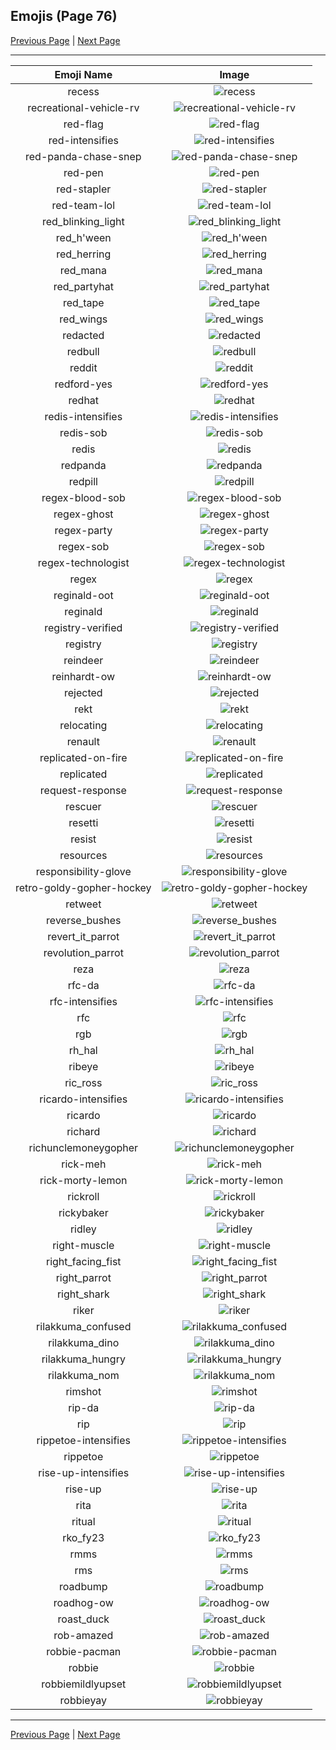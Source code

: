 
## Emojis (Page 76)

[Previous Page](/docs/hashicorp/page-r-0075.md)
  | [Next Page](/docs/hashicorp/page-r-0077.md)

<hr />

|Emoji Name|Image|
| :-: | :-: |
|recess| ![recess](/emojis/hashicorp/recess.png)|
|recreational-vehicle-rv| ![recreational-vehicle-rv](/emojis/hashicorp/recreational-vehicle-rv.png)|
|red-flag| ![red-flag](/emojis/hashicorp/red-flag.png)|
|red-intensifies| ![red-intensifies](/emojis/hashicorp/red-intensifies.gif)|
|red-panda-chase-snep| ![red-panda-chase-snep](/emojis/hashicorp/red-panda-chase-snep.png)|
|red-pen| ![red-pen](/emojis/hashicorp/red-pen.png)|
|red-stapler| ![red-stapler](/emojis/hashicorp/red-stapler.jpg)|
|red-team-lol| ![red-team-lol](/emojis/hashicorp/red-team-lol.png)|
|red_blinking_light| ![red_blinking_light](/emojis/hashicorp/red_blinking_light.gif)|
|red_h'ween| ![red_h'ween](/emojis/hashicorp/red_h'ween.png)|
|red_herring| ![red_herring](/emojis/hashicorp/red_herring.png)|
|red_mana| ![red_mana](/emojis/hashicorp/red_mana.png)|
|red_partyhat| ![red_partyhat](/emojis/hashicorp/red_partyhat.png)|
|red_tape| ![red_tape](/emojis/hashicorp/red_tape.gif)|
|red_wings| ![red_wings](/emojis/hashicorp/red_wings.png)|
|redacted| ![redacted](/emojis/hashicorp/redacted.png)|
|redbull| ![redbull](/emojis/hashicorp/redbull.png)|
|reddit| ![reddit](/emojis/hashicorp/reddit.png)|
|redford-yes| ![redford-yes](/emojis/hashicorp/redford-yes.gif)|
|redhat| ![redhat](/emojis/hashicorp/redhat.png)|
|redis-intensifies| ![redis-intensifies](/emojis/hashicorp/redis-intensifies.gif)|
|redis-sob| ![redis-sob](/emojis/hashicorp/redis-sob.png)|
|redis| ![redis](/emojis/hashicorp/redis.png)|
|redpanda| ![redpanda](/emojis/hashicorp/redpanda.png)|
|redpill| ![redpill](/emojis/hashicorp/redpill.jpg)|
|regex-blood-sob| ![regex-blood-sob](/emojis/hashicorp/regex-blood-sob.png)|
|regex-ghost| ![regex-ghost](/emojis/hashicorp/regex-ghost.png)|
|regex-party| ![regex-party](/emojis/hashicorp/regex-party.gif)|
|regex-sob| ![regex-sob](/emojis/hashicorp/regex-sob.png)|
|regex-technologist| ![regex-technologist](/emojis/hashicorp/regex-technologist.png)|
|regex| ![regex](/emojis/hashicorp/regex.png)|
|reginald-oot| ![reginald-oot](/emojis/hashicorp/reginald-oot.jpg)|
|reginald| ![reginald](/emojis/hashicorp/reginald.png)|
|registry-verified| ![registry-verified](/emojis/hashicorp/registry-verified.png)|
|registry| ![registry](/emojis/hashicorp/registry.png)|
|reindeer| ![reindeer](/emojis/hashicorp/reindeer.png)|
|reinhardt-ow| ![reinhardt-ow](/emojis/hashicorp/reinhardt-ow.png)|
|rejected| ![rejected](/emojis/hashicorp/rejected.jpg)|
|rekt| ![rekt](/emojis/hashicorp/rekt.png)|
|relocating| ![relocating](/emojis/hashicorp/relocating.png)|
|renault| ![renault](/emojis/hashicorp/renault.png)|
|replicated-on-fire| ![replicated-on-fire](/emojis/hashicorp/replicated-on-fire.gif)|
|replicated| ![replicated](/emojis/hashicorp/replicated.png)|
|request-response| ![request-response](/emojis/hashicorp/request-response.gif)|
|rescuer| ![rescuer](/emojis/hashicorp/rescuer.png)|
|resetti| ![resetti](/emojis/hashicorp/resetti.png)|
|resist| ![resist](/emojis/hashicorp/resist.png)|
|resources| ![resources](/emojis/hashicorp/resources.png)|
|responsibility-glove| ![responsibility-glove](/emojis/hashicorp/responsibility-glove.png)|
|retro-goldy-gopher-hockey| ![retro-goldy-gopher-hockey](/emojis/hashicorp/retro-goldy-gopher-hockey.png)|
|retweet| ![retweet](/emojis/hashicorp/retweet.png)|
|reverse_bushes| ![reverse_bushes](/emojis/hashicorp/reverse_bushes.gif)|
|revert_it_parrot| ![revert_it_parrot](/emojis/hashicorp/revert_it_parrot.gif)|
|revolution_parrot| ![revolution_parrot](/emojis/hashicorp/revolution_parrot.gif)|
|reza| ![reza](/emojis/hashicorp/reza.png)|
|rfc-da| ![rfc-da](/emojis/hashicorp/rfc-da.png)|
|rfc-intensifies| ![rfc-intensifies](/emojis/hashicorp/rfc-intensifies.gif)|
|rfc| ![rfc](/emojis/hashicorp/rfc.png)|
|rgb| ![rgb](/emojis/hashicorp/rgb.png)|
|rh_hal| ![rh_hal](/emojis/hashicorp/rh_hal.png)|
|ribeye| ![ribeye](/emojis/hashicorp/ribeye.png)|
|ric_ross| ![ric_ross](/emojis/hashicorp/ric_ross.jpg)|
|ricardo-intensifies| ![ricardo-intensifies](/emojis/hashicorp/ricardo-intensifies.gif)|
|ricardo| ![ricardo](/emojis/hashicorp/ricardo.png)|
|richard| ![richard](/emojis/hashicorp/richard.png)|
|richunclemoneygopher| ![richunclemoneygopher](/emojis/hashicorp/richunclemoneygopher.jpg)|
|rick-meh| ![rick-meh](/emojis/hashicorp/rick-meh.png)|
|rick-morty-lemon| ![rick-morty-lemon](/emojis/hashicorp/rick-morty-lemon.png)|
|rickroll| ![rickroll](/emojis/hashicorp/rickroll.gif)|
|rickybaker| ![rickybaker](/emojis/hashicorp/rickybaker.png)|
|ridley| ![ridley](/emojis/hashicorp/ridley.png)|
|right-muscle| ![right-muscle](/emojis/hashicorp/right-muscle.png)|
|right_facing_fist| ![right_facing_fist](/emojis/hashicorp/right_facing_fist.png)|
|right_parrot| ![right_parrot](/emojis/hashicorp/right_parrot.gif)|
|right_shark| ![right_shark](/emojis/hashicorp/right_shark.gif)|
|riker| ![riker](/emojis/hashicorp/riker.gif)|
|rilakkuma_confused| ![rilakkuma_confused](/emojis/hashicorp/rilakkuma_confused.png)|
|rilakkuma_dino| ![rilakkuma_dino](/emojis/hashicorp/rilakkuma_dino.png)|
|rilakkuma_hungry| ![rilakkuma_hungry](/emojis/hashicorp/rilakkuma_hungry.png)|
|rilakkuma_nom| ![rilakkuma_nom](/emojis/hashicorp/rilakkuma_nom.png)|
|rimshot| ![rimshot](/emojis/hashicorp/rimshot.gif)|
|rip-da| ![rip-da](/emojis/hashicorp/rip-da.png)|
|rip| ![rip](/emojis/hashicorp/rip.png)|
|rippetoe-intensifies| ![rippetoe-intensifies](/emojis/hashicorp/rippetoe-intensifies.gif)|
|rippetoe| ![rippetoe](/emojis/hashicorp/rippetoe.png)|
|rise-up-intensifies| ![rise-up-intensifies](/emojis/hashicorp/rise-up-intensifies.gif)|
|rise-up| ![rise-up](/emojis/hashicorp/rise-up.png)|
|rita| ![rita](/emojis/hashicorp/rita.png)|
|ritual| ![ritual](/emojis/hashicorp/ritual.png)|
|rko_fy23| ![rko_fy23](/emojis/hashicorp/rko_fy23.png)|
|rmms| ![rmms](/emojis/hashicorp/rmms.jpg)|
|rms| ![rms](/emojis/hashicorp/rms.png)|
|roadbump| ![roadbump](/emojis/hashicorp/roadbump.png)|
|roadhog-ow| ![roadhog-ow](/emojis/hashicorp/roadhog-ow.png)|
|roast_duck| ![roast_duck](/emojis/hashicorp/roast_duck.png)|
|rob-amazed| ![rob-amazed](/emojis/hashicorp/rob-amazed.png)|
|robbie-pacman| ![robbie-pacman](/emojis/hashicorp/robbie-pacman.gif)|
|robbie| ![robbie](/emojis/hashicorp/robbie.png)|
|robbiemildlyupset| ![robbiemildlyupset](/emojis/hashicorp/robbiemildlyupset.png)|
|robbieyay| ![robbieyay](/emojis/hashicorp/robbieyay.gif)|

<hr/>

[Previous Page](/docs/hashicorp/page-r-0075.md)
  | [Next Page](/docs/hashicorp/page-r-0077.md)